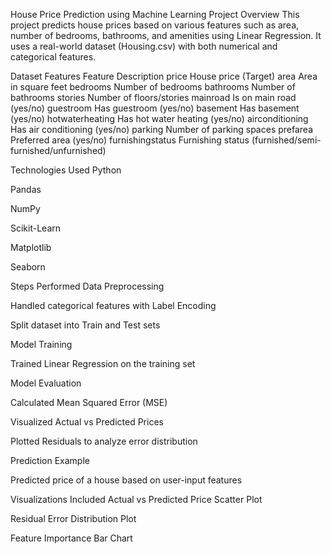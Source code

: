 House Price Prediction using Machine Learning
Project Overview
This project predicts house prices based on various features such as area, number of bedrooms, bathrooms, and amenities using Linear Regression.
It uses a real-world dataset (Housing.csv) with both numerical and categorical features.

Dataset Features
Feature	Description
price	House price (Target)
area	Area in square feet
bedrooms	Number of bedrooms
bathrooms	Number of bathrooms
stories	Number of floors/stories
mainroad	Is on main road (yes/no)
guestroom	Has guestroom (yes/no)
basement	Has basement (yes/no)
hotwaterheating	Has hot water heating (yes/no)
airconditioning	Has air conditioning (yes/no)
parking	Number of parking spaces
prefarea	Preferred area (yes/no)
furnishingstatus	Furnishing status (furnished/semi-furnished/unfurnished)

Technologies Used
Python

Pandas

NumPy

Scikit-Learn

Matplotlib

Seaborn

Steps Performed
Data Preprocessing

Handled categorical features with Label Encoding

Split dataset into Train and Test sets

Model Training

Trained Linear Regression on the training set

Model Evaluation

Calculated Mean Squared Error (MSE)

Visualized Actual vs Predicted Prices

Plotted Residuals to analyze error distribution

Prediction Example

Predicted price of a house based on user-input features

Visualizations Included
Actual vs Predicted Price Scatter Plot

Residual Error Distribution Plot

Feature Importance Bar Chart

